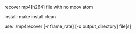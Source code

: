 recover mp4[h264] file with no moov atom

install:  make install clean
	
use:  ./mp4recover [-r frame_rate] [-o output_directory] file[s]
